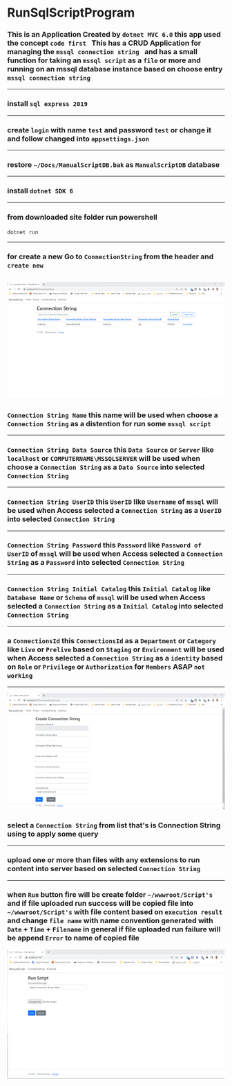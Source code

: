 # RunSqlScriptProgram
### This is an Application Created by `dotnet MVC 6.0` this app used the concept `code first `  This has a CRUD Application for managing the `mssql connection string `  and has a small function for taking an `mssql script` as a `file` or more and running on an mssql database instance  based on choose entry `mssql connection string `
---
### install `sql express 2019`
---
### create `login` with name `test` and password `test` or change it and follow changed into `appsettings.json` 
---
### restore `~/Docs/ManualScriptDB.bak` as `ManualScriptDB` database
---
### install `dotnet SDK 6`
---
### from downloaded site folder run powershell 
```powershell
dotnet run
```
---
### for create a new  Go to `ConnectionString` from the header and  `create new` 

![Screenshot%202022-11-20%20220045.png](/attachment/Screenshot%202022-11-20%20220045.png)
---
### `Connection String Name` this name will be used when choose a `Connection String` as a distention for run some `mssql script`
---
### `Connection String Data Source` this `Data Source` or `Server` like `localhost` or `COMPUTERNAME\MSSQLSERVER` will be used when choose a `Connection String` as a `Data Source` into selected `Connection String`
---
### `Connection String UserID` this `UserID`  like `Username` of `mssql` will be used when Access selected a `Connection String` as a `UserID` into selected `Connection String`
---
### `Connection String Password` this `Password`  like `Password of UserID` of `mssql` will be used when Access selected a `Connection String` as a `Password` into selected `Connection String`
---
### `Connection String Initial Catalog` this `Initial Catalog`  like `Database Name` or `Schema` of `mssql` will be used when Access selected a `Connection String` as a `Initial Catalog` into selected `Connection String`
---
### a `ConnectionsId` this `ConnectionsId` as a `Department` or `Category` like `Live` or `Prelive` based on `Staging` or `Environment` will be used when Access selected a `Connection String` as a `identity` based on `Role` or `Privilege` or `Authorization` for `Members` ASAP `not working`
---
![Screenshot%202022-11-20%20220124.png](/attachment/Screenshot%202022-11-20%20220124.png)

### select a `Connection String` from list that's is Connection String using to apply some query
---
### upload one or more than files with any extensions to run content into server based on selected `Connection String`
---
### when `Run` button fire will be create folder `~/wwwroot/Script's` and if file uploaded run success will be copied file into `~/wwwroot/Script's` with file content based on `execution result` and change `file name` with name convention generated with `Date` + `Time` + `Filename` in general if file uploaded run failure will be append `Error` to name of copied file

![Screenshot 2022-11-27 130608.png](/attachment/Screenshot%202022-11-27%20130608.png)

